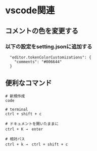 # vscode関連

## コメントの色を変更する
### 以下の設定をsetting.jsonに追加する

```
  "editor.tokenColorCustomizations": {
    "comments": "#006644"
  }
```

## 便利なコマンド
```
# 新規作成
code

# terminal
ctrl + shift + c

# ドキュメントを開いたままに
ctrl + K →　enter

# 相対パス
ctrl + k →　ctrl + shift + c
```